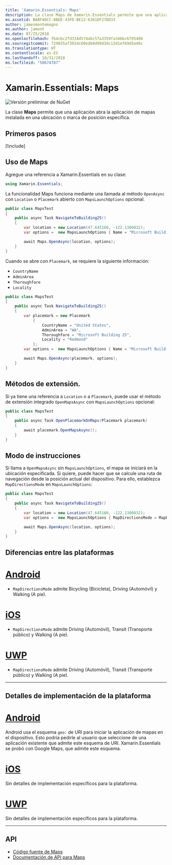 ```yaml
---
title: 'Xamarin.Essentials: Maps'
description: La clase Maps de Xamarin.Essentials permite que una aplicación abra la aplicación de mapas instalada en una ubicación o marca de posición específica.
ms.assetid: BABF40CC-8BEE-43FD-BE12-6301DF27DD33
author: jamesmontemagno
ms.author: jamont
ms.date: 07/25/2018
ms.openlocfilehash: fb4cbc2fd334d574abc57a3359fa346bc6795408
ms.sourcegitcommit: 729035af392dc60edb9d99d3dc13d1ef69d5e46c
ms.translationtype: HT
ms.contentlocale: es-ES
ms.lasthandoff: 10/31/2018
ms.locfileid: "50674787"
---
```

# <a name="xamarinessentials-maps"></a>Xamarin.Essentials: Maps

![Versión preliminar de NuGet](~/media/shared/pre-release.png)

La clase **Maps** permite que una aplicación abra la aplicación de mapas instalada en una ubicación o marca de posición específica.

## <a name="get-started"></a>Primeros pasos

[!include[](~/essentials/includes/get-started.md)]

## <a name="using-maps"></a>Uso de Maps

Agregue una referencia a Xamarin.Essentials en su clase:

```csharp
using Xamarin.Essentials;
```

La funcionalidad Maps funciona mediante una llamada al método `OpenAsync` con `Location` o `Placemark` abierto con `MapsLaunchOptions` opcional.

```csharp
public class MapsTest
{
    public async Task NavigateToBuilding25()
    {
        var location = new Location(47.645160, -122.1306032);
        var options =  new MapsLaunchOptions { Name = "Microsoft Building 25" };

        await Maps.OpenAsync(location, options);
    }
}
```

Cuando se abre con `Placemark`, se requiere la siguiente información:

- `CountryName`
- `AdminArea`
- `Thoroughfare`
- `Locality`

```csharp
public class MapsTest
{
    public async Task NavigateToBuilding25()
    {
        var placemark = new Placemark
            {
                CountryName = "United States",
                AdminArea = "WA",
                Thoroughfare = "Microsoft Building 25",
                Locality = "Redmond"
            };
        var options =  new MapsLaunchOptions { Name = "Microsoft Building 25" };

        await Maps.OpenAsync(placemark, options);
    }
}
```

## <a name="extension-methods"></a>Métodos de extensión.

Si ya tiene una referencia a `Location` o a `Placemark`, puede usar el método de extensión integrado `OpenMapsAsync` con `MapsLaunchOptions` opcional:

```csharp
public class MapsTest
{
    public async Task OpenPlacemarkOnMaps(Placemark placemark)
    {
        await placemark.OpenMapsAsync();
    }
}
```

## <a name="directions-mode"></a>Modo de instrucciones

Si llama a `OpenMapsAsync` sin `MapsLaunchOptions`, el mapa se iniciará en la ubicación especificada. Si quiere, puede hacer que se calcule una ruta de navegación desde la posición actual del dispositivo. Para ello, establezca `MapDirectionsMode` en `MapsLaunchOptions`:

```csharp
public class MapsTest
{
    public async Task NavigateToBuilding25()
    {
        var location = new Location(47.645160, -122.1306032);
        var options =  new MapsLaunchOptions { MapDirectionsMode = MapDirectionsMode.Driving };

        await Maps.OpenAsync(location, options);
    }
}
```

## <a name="platform-differences"></a>Diferencias entre las plataformas

# <a name="androidtabandroid"></a>[Android](#tab/android)

- `MapDirectionsMode` admite Bicycling (Bicicleta), Driving (Automóvil) y Walking (A pie).

# <a name="iostabios"></a>[iOS](#tab/ios)

- `MapDirectionsMode` admite Driving (Automóvil), Transit (Transporte público) y Walking (A pie).

# <a name="uwptabuwp"></a>[UWP](#tab/uwp)

- `MapDirectionsMode` admite Driving (Automóvil), Transit (Transporte público) y Walking (A pie).

--------------

## <a name="platform-implementation-specifics"></a>Detalles de implementación de la plataforma

# <a name="androidtabandroid"></a>[Android](#tab/android)

Android usa el esquema `geo:` de URI para iniciar la aplicación de mapas en el dispositivo. Esto podría pedirle al usuario que seleccione de una aplicación existente que admite este esquema de URI.  Xamarin.Essentials se probó con Google Maps, que admite este esquema.

# <a name="iostabios"></a>[iOS](#tab/ios)

Sin detalles de implementación específicos para la plataforma.

# <a name="uwptabuwp"></a>[UWP](#tab/uwp)

Sin detalles de implementación específicos para la plataforma.

--------------

## <a name="api"></a>API

- [Código fuente de Maps](https://github.com/xamarin/Essentials/tree/master/Xamarin.Essentials/Maps)
- [Documentación de API para Maps](xref:Xamarin.Essentials.Maps)

